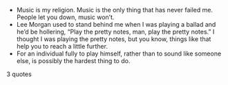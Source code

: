  - Music is my religion. Music is the only thing that has never failed me. People let you down, music won’t.
 - Lee Morgan used to stand behind me when I was playing a ballad and he’d be hollering, “Play the pretty notes, man, play the pretty notes.” I thought I was playing the pretty notes, but you know, things like that help you to reach a little further.
 - For an individual fully to play himself, rather than to sound like someone else, is possibly the hardest thing to do.

3 quotes